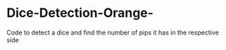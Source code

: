 # Dice-Detection-Orange-
Code to detect a dice and find the number of pips it has in the respective side
